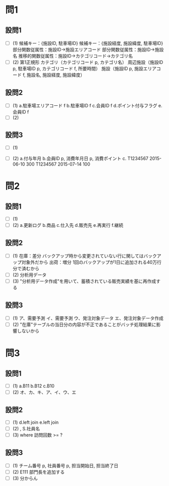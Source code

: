 # 問1

## 設問1

- [ ] (1)
候補キー：{施設ID, 駐車場ID}
候補キー：{施設経度, 施設緯度, 駐車場ID}
部分関数従属性：施設ID→施設エリアコード
部分関数従属性：施設ID→施設名
推移的関数従属性：施設ID→カテゴリコード→カテゴリ名
- [ ] (2)
第1正規形
カテゴリ（カテゴリコード p, カテゴリ名）
周辺施設（施設ID p, 駐車場ID p, カテゴリコード f, 所要時間）
施設（施設ID p, 施設エリアコード f, 施設名, 施設経度, 施設緯度）

## 設問2

- [ ] (1)
a.駐車場エリアコード f
b.駐車場ID f
c.会員ID f
d.ポイント付与フラグ
e.会員ID f
- [ ] (2)

## 設問3

- [ ] (1)

- [ ] (2)
a.付与年月
b.会員ID p, 消費年月日 p, 消費ポイント
c.
T1234567 2015-06-10 300
T1234567 2015-07-14 100

# 問2

## 設問1

- [ ] (1)
- [ ] (2)
a.更新ログ
b.商品
c.仕入先
d.販売先
e.再実行
f.継続

## 設問2

- [ ] (1)
在庫：差分
バックアップ時から変更されていない行に関してはバックアップ対象外だから
出荷：増分
1回のバックアップが1日に追加される40万行分で済むから
- [ ] (2)
分析用データ
- [ ] (3)
"分析用データ作成"を用いて、蓄積されている販売実績を基に再作成する

## 設問3

- [ ] (1)
ア、需要予測
イ、需要予測
ウ、発注対象データ
エ、発注対象データ作成
- [ ] (2)
"在庫"テーブルの当日分の内容が不正であることがバッチ処理結果に影響しないから

# 問3

## 設問1

- [ ] (1)
a.B11
b.B12
c.B10
- [ ] (2)
オ、カ、キ、ア、イ、ウ、エ

## 設問2

- [ ] (1)
d.left join
e.left join
- [ ] (2)
, S.社員名
- [ ] (3)
where 訪問回数 >= ?

## 設問3

- [ ] (1)
チーム番号 p, 社員番号 p, 担当開始日, 担当終了日
- [ ] (2)
E111
部門長を追加する
- [ ] (3)
分からん
